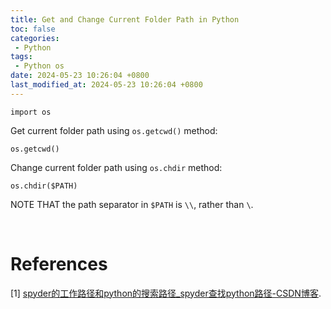 ```yaml
---
title: Get and Change Current Folder Path in Python
toc: false
categories:
 - Python
tags:
 - Python os
date: 2024-05-23 10:26:04 +0800
last_modified_at: 2024-05-23 10:26:04 +0800
---
```

```
import os
```

Get current folder path using `os.getcwd()` method:

```
os.getcwd()
```

Change current folder path using `os.chdir` method:

```
os.chdir($PATH)
```

NOTE THAT the path separator in `$PATH` is `\\`, rather than `\`.

<br>

# References

[1] [spyder的工作路径和python的搜索路径_spyder查找python路径-CSDN博客](https://blog.csdn.net/weixin_38812277/article/details/78716387).
